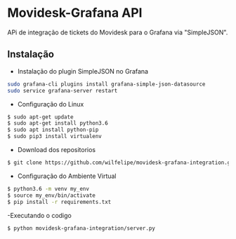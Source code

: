 # Movidesk-Grafana API
APi de integração de tickets do Movidesk para o Grafana via "SimpleJSON".
## Instalação
- Instalação do plugin SimpleJSON no Grafana
```bash
sudo grafana-cli plugins install grafana-simple-json-datasource
sudo service grafana-server restart
```
- Configuração do Linux
```bash
$ sudo apt-get update
$ sudo apt-get install python3.6
$ sudo apt install python-pip
$ sudo pip3 install virtualenv
```
- Download dos repositorios
```bash
$ git clone https://github.com/wilfelipe/movidesk-grafana-integration.git
```
- Configuração do Ambiente Virtual
```bash
$ python3.6 -m venv my_env
$ source my_env/bin/activate
$ pip install -r requirements.txt
```
-Executando o codigo
````bash
$ python movidesk-grafana-integration/server.py
````
